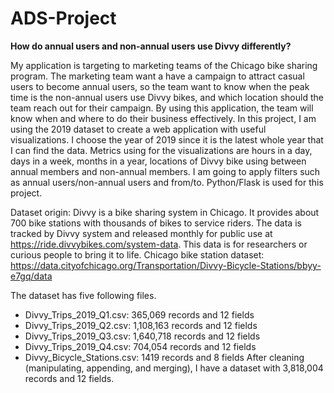 # ADS-Project
<b>How do annual users and non-annual users use Divvy differently?</b>

My application is targeting to marketing teams of the Chicago bike sharing program. 
The marketing team want a have a campaign to attract casual users to become annual users, 
so the team want to know when the peak time is the non-annual users use Divvy bikes, 
and which location should the team reach out for their campaign. By using this application,
the team will know when and where to do their business effectively.
In this project, I am using the 2019 dataset to create a web application with useful visualizations. 
I choose the year of 2019 since it is the latest whole year that I can find the data. 
Metrics using for the visualizations are hours in a day, days in a week, months in a year, locations of Divvy bike using between annual members and non-annual members. 
I am going to apply filters such as annual users/non-annual users and from/to. Python/Flask is used for this project.

Dataset origin:
Divvy is a bike sharing system in Chicago. It provides about 700 bike stations with thousands of bikes to service riders. 
The data is tracked by Divvy system and released monthly for public use at https://ride.divvybikes.com/system-data. 
This data is for researchers or curious people to bring it to life.
Chicago bike station dataset: https://data.cityofchicago.org/Transportation/Divvy-Bicycle-Stations/bbyy-e7gq/data

The dataset has five following files.
-	Divvy_Trips_2019_Q1.csv: 365,069 records and 12 fields
-	Divvy_Trips_2019_Q2.csv: 1,108,163 records and 12 fields
-	Divvy_Trips_2019_Q3.csv: 1,640,718 records and 12 fields
-	Divvy_Trips_2019_Q4.csv: 704,054 records and 12 fields
-	Divvy_Bicycle_Stations.csv: 1419 records and 8 fields
After cleaning (manipulating, appending, and merging), I have a dataset with 3,818,004 records and 12 fields.
